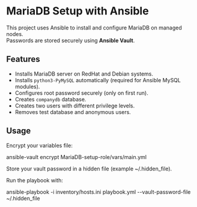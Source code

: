 # MariaDB Setup with Ansible

This project uses Ansible to install and configure MariaDB on managed nodes.  
Passwords are stored securely using **Ansible Vault**.

## Features

- Installs MariaDB server on RedHat and Debian systems.
- Installs `python3-PyMySQL` automatically (required for Ansible MySQL modules).
- Configures root password securely (only on first run).
- Creates `companydb` database.
- Creates two users with different privilege levels.
- Removes test database and anonymous users.

## Usage

Encrypt your variables file:

  ansible-vault encrypt MariaDB-setup-role/vars/main.yml

Store your vault password in a hidden file (example ~/.hidden_file).

Run the playbook with:

  ansible-playbook -i inventory/hosts.ini playbook.yml --vault-password-file ~/.hidden_file
